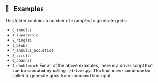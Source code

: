 ## 🧪 &nbsp; Examples

This folder contains a number of examples to generate grids:
- `0_annulus` 
- `1_supersonic` 
- `2_ringleb` 
- `3_blobs` 
- `4_annulus_acoustics` 
- `5_circles` 
- `6_channel` 
- `7_doublemach`
For all of the above examples, there is a driver script that can be executed by calling `./driver.py`.  The final driver script can be called to generate grids from command line input. 

